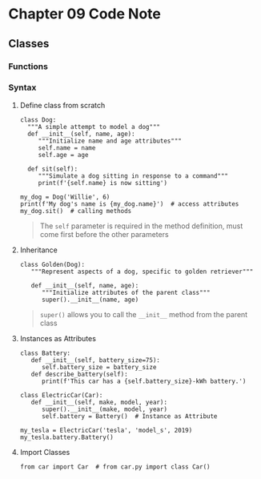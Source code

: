 # Chapter 09 Code Note
## Classes
### Functions
### Syntax
1. Define class from scratch
    ```
   class Dog:
      """A simple attempt to model a dog"""
      def __init__(self, name, age):
         """Initialize name and age attributes"""
         self.name = name
         self.age = age
   
      def sit(self):
         """Simulate a dog sitting in response to a command"""
         print(f'{self.name} is now sitting')
   
   my_dog = Dog('Willie', 6)
   print(f'My dog's name is {my_dog.name}')  # access attributes
   my_dog.sit()  # calling methods
   ```
   > The `self` parameter is required in the method definition, must come first before the other parameters

2. Inheritance
   ```
   class Golden(Dog):
      """Represent aspects of a dog, specific to golden retriever"""
   
      def __init__(self, name, age):
         """Initialize attributes of the parent class"""
         super().__init__(name, age)
   ```
   > `super()` allows you to call the `__init__` method from the parent class

3. Instances as Attributes
   ```
   class Battery:
      def __init__(self, battery_size=75):
         self.battery_size = battery_size
      def describe_battery(self):
         print(f'This car has a {self.battery_size}-kWh battery.')
   
   class ElectricCar(Car):
      def __init__(self, make, model, year):
         super().__init__(make, model, year)
         self.battery = Battery()  # Instance as Attribute
   
   my_tesla = ElectricCar('tesla', 'model_s', 2019)
   my_tesla.battery.Battery()
   ```

4. Import Classes
   ```
   from car import Car  # from car.py import class Car()
   ```